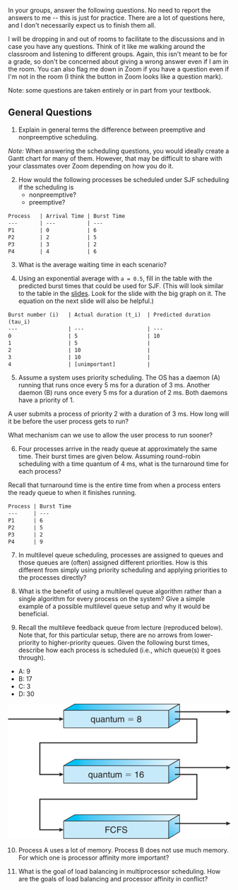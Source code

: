 In your groups, answer the following questions.
No need to report the answers to me --
this is just for practice.
There are a lot of questions here,
and I don't necessarily expect us to finish them all.

I will be dropping in and out of rooms to facilitate to the discussions and in
case you have any questions.
Think of it like me walking around the classroom and listening to different
groups.
Again, this isn't meant to be for a grade,
so don't be concerned about giving a wrong answer even if I am in the room.
You can also flag me down in Zoom if you have a question even if I'm not in the
room
(I think the button in Zoom looks like a question mark).

Note: some questions are taken entirely or in part from your textbook.

## General Questions

1. Explain in general terms the difference between preemptive and nonpreemptive
scheduling.

*Note:* When answering the scheduling questions,
you would ideally create a Gantt chart for many of them.
However, that may be difficult to share with your classmates over Zoom
depending on how you do it.

2. How would the following processes be scheduled under SJF scheduling if the
scheduling is
    * nonpreemptive?
    * preemptive?

```
Process   | Arrival Time | Burst Time
---       | ---          | ---
P1        | 0            | 6
P2        | 2            | 5
P3        | 3            | 2
P4        | 4            | 6
```

3. What is the average waiting time in each scenario?

4. Using an exponential average with `a = 0.5`,
fill in the table with the predicted burst times that could be used for SJF.
(This will look similar to the table in the
[slides](https://github.com/bowmnath/cis-452-f20/blob/master/slides/scheduling-bursts.pdf).
Look for the slide with the big graph on it.
The equation on the next slide will also be helpful.)

```
Burst number (i)   | Actual duration (t_i)  | Predicted duration (tau_i)
---                | ---                    | ---
0                  | 5                      | 10
1                  | 5                      |
2                  | 10                     |
3                  | 10                     |
4                  | [unimportant]          |
```

5. Assume a system uses priority scheduling.
The OS has a daemon (A) running that runs once every 5 ms for a duration
of 3 ms.
Another daemon (B) runs once every 5 ms for a duration of 2 ms.
Both daemons have a priority of 1.

A user submits a process of priority 2 with a duration of 3 ms.
How long will it be before the user process gets to run?

What mechanism can we use to allow the user process to run sooner?

6. Four processes arrive in the ready queue at approximately the same time.
Their burst times are given below.
Assuming round-robin scheduling with a time quantum of 4 ms,
what is the turnaround time for each process?

Recall that turnaround time is the entire time from when a process enters the
ready queue to when it finishes running.

```
Process | Burst Time
---     | ---
P1      | 6
P2      | 5
P3      | 2
P4      | 9
```

7. In multilevel queue scheduling,
processes are assigned to queues and those queues are (often) assigned
different priorities.
How is this different from simply using priority scheduling and applying
priorities to the processes directly?

8. What is the benefit of using a multilevel queue algorithm rather than a
single algorithm for every process on the system?
Give a simple example of a possible multilevel queue setup and why it would be
beneficial.

9. Recall the multileve feedback queue from lecture (reproduced below).
Note that, for this particular setup,
there are no arrows from lower-priority to higher-priority queues.
Given the following burst times,
describe how each process is scheduled
(i.e., which queue(s) it goes through).

* A: 9
* B: 17
* C: 3
* D: 30

![Feedback queue](images/multilevel-feedback.png)

10. Process A uses a lot of memory.
Process B does not use much memory.
For which one is processor affinity more important?

11. What is the goal of load balancing in multiprocessor scheduling.
How are the goals of load balancing and processor affinity in conflict?
